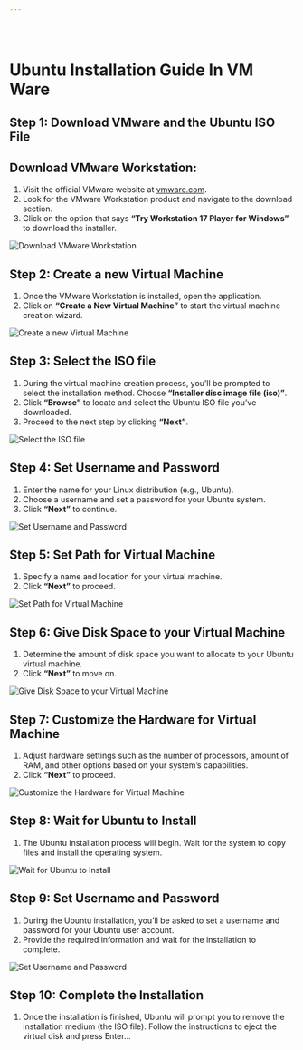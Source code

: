 ```yaml
---


---
```


<h1 id="ubuntu-installation-guide-in-vm-ware">Ubuntu Installation Guide In VM Ware</h1>
<h2 id="step-1-download-vmware-and-the-ubuntu-iso-file">Step 1: Download VMware and the Ubuntu ISO File</h2>
<h2 id="download-vmware-workstation">Download VMware Workstation:</h2>
<ol>
<li>Visit the official VMware website at  <a href="https://www.vmware.com/">vmware.com</a>.</li>
<li>Look for the VMware Workstation product and navigate to the download section.</li>
<li>Click on the option that says  <strong>“Try Workstation 17 Player for Windows”</strong>  to download the installer.</li>
</ol>
<p><img src="images/1.png" alt="Download VMware Workstation"></p>
<h2 id="step-2-create-a-new-virtual-machine">Step 2: Create a new Virtual Machine</h2>
<ol>
<li>Once the VMware Workstation is installed, open the application.</li>
<li>Click on  <strong>“Create a New Virtual Machine”</strong>  to start the virtual machine creation wizard.</li>
</ol>
<p><img src="images/2.png" alt="Create a new Virtual Machine"></p>
<h2 id="step-3-select-the-iso-file">Step 3: Select the ISO file</h2>
<ol>
<li>During the virtual machine creation process, you’ll be prompted to select the installation method. Choose  <strong>“Installer disc image file (iso)”</strong>.</li>
<li>Click  <strong>“Browse”</strong>  to locate and select the Ubuntu ISO file you’ve downloaded.</li>
<li>Proceed to the next step by clicking  <strong>“Next”</strong>.</li>
</ol>
<p><img src="images/3.png" alt="Select the ISO file"></p>
<h2 id="step-4-set-username-and-password">Step 4: Set Username and Password</h2>
<ol>
<li>Enter the name for your Linux distribution (e.g., Ubuntu).</li>
<li>Choose a username and set a password for your Ubuntu system.</li>
<li>Click  <strong>“Next”</strong>  to continue.</li>
</ol>
<p><img src="images/4.png" alt="Set Username and Password"></p>
<h2 id="step-5-set-path-for-virtual-machine">Step 5: Set Path for Virtual Machine</h2>
<ol>
<li>Specify a name and location for your virtual machine.</li>
<li>Click  <strong>“Next”</strong>  to proceed.</li>
</ol>
<p><img src="images/5.png" alt="Set Path for Virtual Machine"></p>
<h2 id="step-6-give-disk-space-to-your-virtual-machine">Step 6: Give Disk Space to your Virtual Machine</h2>
<ol>
<li>Determine the amount of disk space you want to allocate to your Ubuntu virtual machine.</li>
<li>Click  <strong>“Next”</strong>  to move on.</li>
</ol>
<p><img src="images/6.png" alt="Give Disk Space to your Virtual Machine"></p>
<h2 id="step-7-customize-the-hardware-for-virtual-machine">Step 7: Customize the Hardware for Virtual Machine</h2>
<ol>
<li>Adjust hardware settings such as the number of processors, amount of RAM, and other options based on your system’s capabilities.</li>
<li>Click  <strong>“Next”</strong>  to proceed.</li>
</ol>
<p><img src="images/7.png" alt="Customize the Hardware for Virtual Machine"></p>
<h2 id="step-8-wait-for-ubuntu-to-install">Step 8: Wait for Ubuntu to Install</h2>
<ol>
<li>The Ubuntu installation process will begin. Wait for the system to copy files and install the operating system.</li>
</ol>
<p><img src="images/8.png" alt="Wait for Ubuntu to Install"></p>
<h2 id="step-9-set-username-and-password">Step 9: Set Username and Password</h2>
<ol>
<li>During the Ubuntu installation, you’ll be asked to set a username and password for your Ubuntu user account.</li>
<li>Provide the required information and wait for the installation to complete.</li>
</ol>
<p><img src="images/9.png" alt="Set Username and Password"></p>
<h2 id="step-10-complete-the-installation">Step 10: Complete the Installation</h2>
<ol>
<li>Once the installation is finished, Ubuntu will prompt you to remove the installation medium (the ISO file). Follow the instructions to eject the virtual disk and press Enter…</li>
</ol>

